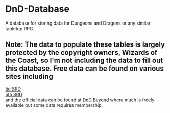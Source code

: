 # DnD-Database
A database for storing data for Dungeons and Dragons or any similar tabletop RPG.

## Note: The data to populate these tables is largely protected by the copyright owners, Wizards of the Coast, so I'm not including the data to fill out this database. Free data can be found on various sites including  
[5e SRD](https://www.5esrd.com/)  
[5th SRD](https://5thsrd.org/)  
and the official data can be found at [DnD Beyond](https://www.dndbeyond.com/) where much is freely available but some data requires membership.
